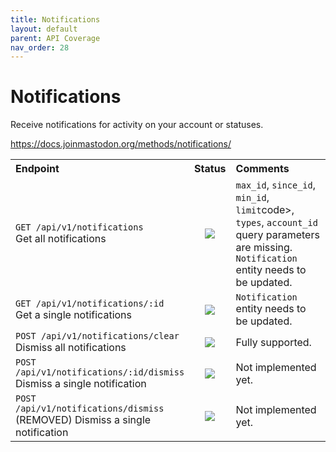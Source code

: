```yaml
---
title: Notifications
layout: default
parent: API Coverage
nav_order: 28
---
```


# Notifications

Receive notifications for activity on your account or statuses.

<a href="https://docs.joinmastodon.org/methods/notifications/" target="_blank">https://docs.joinmastodon.org/methods/notifications/</a>

<table style="width:100%;table-layout:fixed;">
  <tr>
    <th style="width:45%;text-align:left;">Endpoint</th>
    <th style="width:10%;text-align:center;">Status</th>
    <th style="width:45%;text-align:left;">Comments</th>
  </tr>
  <tr>
    <td style="width:45%;text-align:left;"><code>GET /api/v1/notifications</code><br>Get all notifications</td>
    <td style="width:10%;text-align:center;"><img src="/assets/orange16.png"></td>
    <td style="width:45%;text-align:left;"><code>max_id</code>, <code>since_id</code>, <code>min_id</code>, <code>limit</code>code>, <code>types</code>, <code>account_id</code> query parameters are missing. <code>Notification</code> entity needs to be updated.</td>
  </tr>
  <tr>
    <td style="width:45%;text-align:left;"><code>GET /api/v1/notifications/:id</code><br>Get a single notifications</td>
    <td style="width:10%;text-align:center;"><img src="/assets/orange16.png"></td>
    <td style="width:45%;text-align:left;"><code>Notification</code> entity needs to be updated.</td>
  </tr>
  <tr>
    <td style="width:45%;text-align:left;"><code>POST /api/v1/notifications/clear</code><br>Dismiss all notifications</td>
    <td style="width:10%;text-align:center;"><img src="/assets/green16.png"></td>
    <td style="width:45%;text-align:left;">Fully supported.</td>
  </tr>
  <tr>
    <td style="width:45%;text-align:left;"><code>POST /api/v1/notifications/:id/dismiss</code><br>Dismiss a single notification</td>
    <td style="width:10%;text-align:center;"><img src="/assets/red16.png"></td>
    <td style="width:45%;text-align:left;">Not implemented yet.</td>
  </tr>
  <tr>
    <td style="width:45%;text-align:left;"><code>POST /api/v1/notifications/dismiss</code><br>(REMOVED) Dismiss a single notification</td>
    <td style="width:10%;text-align:center;"><img src="/assets/red16.png"></td>
    <td style="width:45%;text-align:left;">Not implemented yet.</td>
  </tr>
</table>
